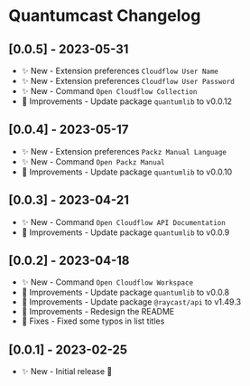 # Quantumcast Changelog

## [0.0.5] - 2023-05-31

- ✨ New - Extension preferences `Cloudflow User Name`
- ✨ New - Extension preferences `Cloudflow User Password`
- ✨ New - Command `Open Cloudflow Collection`
- 💎 Improvements - Update package `quantumlib` to v0.0.12

## [0.0.4] - 2023-05-17

- ✨ New - Extension preferences `Packz Manual Language`
- ✨ New - Command `Open Packz Manual`
- 💎 Improvements - Update package `quantumlib` to v0.0.10

## [0.0.3] - 2023-04-21

- ✨ New - Command `Open Cloudflow API Documentation`
- 💎 Improvements - Update package `quantumlib` to v0.0.9

## [0.0.2] - 2023-04-18

- ✨ New - Command `Open Cloudflow Workspace`
- 💎 Improvements - Update package `quantumlib` to v0.0.8
- 💎 Improvements - Update package `@raycast/api` to v1.49.3
- 💎 Improvements - Redesign the README
- 🐞 Fixes - Fixed some typos in list titles

## [0.0.1] - 2023-02-25

- ✨ New - Initial release 🥳
